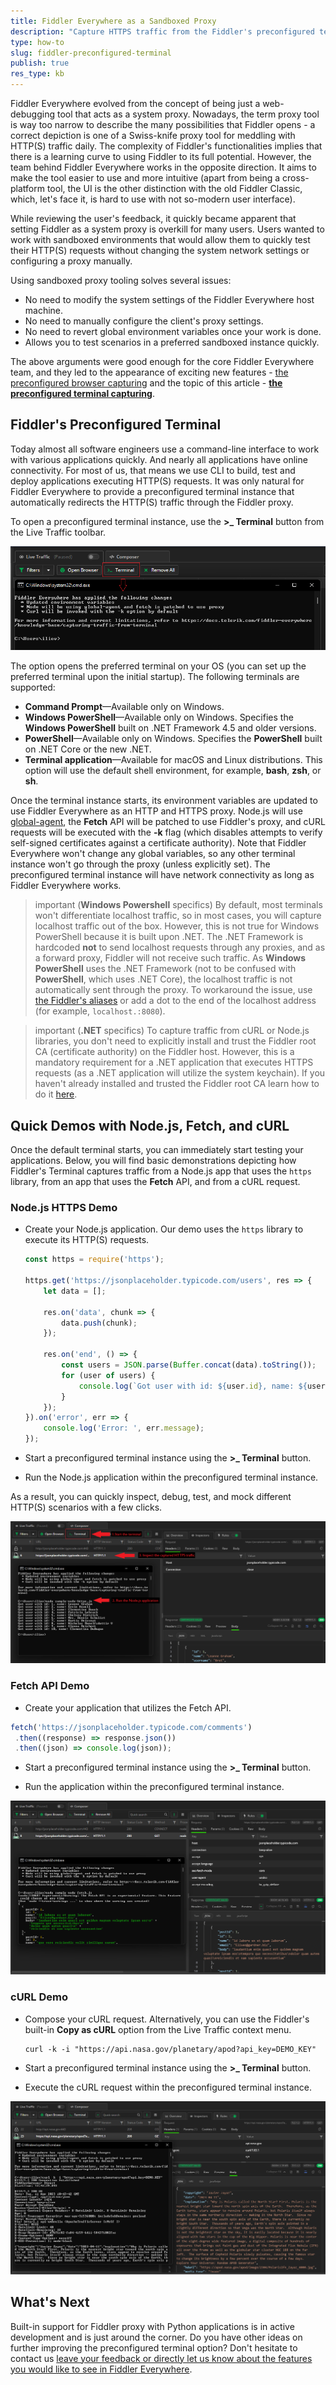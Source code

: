 ```yaml
---
title: Fiddler Everywhere as a Sandboxed Proxy
description: "Capture HTTPS traffic from the Fiddler's preconfigured terminal instance while using sandboxed proxy environment."
type: how-to
slug: fiddler-preconfigured-terminal
publish: true
res_type: kb
---
```



Fiddler Everywhere evolved from the concept of being just a web-debugging tool that acts as a system proxy. Nowadays, the term proxy tool is way too narrow to describe the many possibilities that Fiddler opens - a correct depiction is one of a Swiss-knife proxy tool for meddling with HTTP(S) traffic daily. The complexity of Fiddler's functionalities implies that there is a learning curve to using Fiddler to its full potential. However, the team behind Fiddler Everywhere works in the opposite direction. It aims to make the tool easier to use and more intuitive (apart from being a cross-platform tool, the UI is the other distinction with the old Fiddler Classic, which, let's face it, is hard to use with not so-modern user interface). 

While reviewing the user's feedback, it quickly became apparent that setting Fiddler as a system proxy is overkill for many users. Users wanted to work with sandboxed environments that would allow them to quickly test their HTTP(S) requests without changing the system network settings or configuring a proxy manually.  

Using sandboxed proxy tooling solves several issues:

- No need to modify the system settings of the Fiddler Everywhere host machine.
- No need to manually configure the client's proxy settings.
- No need to revert global environment variables once your work is done.
- Allows you to test scenarios in a preferred sandboxed instance quickly.

The above arguments were good enough for the core Fiddler Everywhere team, and they led to the appearance of exciting new features - [the preconfigured browser capturing](https://www.telerik.com/blogs/introducing-preconfigured-browser-capturing-fiddler-everywhere) and the topic of this article - [**the preconfigured terminal capturing**](#fiddlers-preconfigured-terminal).


## Fiddler's Preconfigured Terminal

Today almost all software engineers use a command-line interface to work with various applications quickly. And nearly all applications have online connectivity. For most of us, that means we use CLI to build, test and deploy applications executing HTTP(S) requests. It was only natural for Fiddler Everywhere to provide a preconfigured terminal instance that automatically redirects the HTTP(S) traffic through the Fiddler proxy.

To open a preconfigured terminal instance, use the **>_ Terminal** button from the Live Traffic toolbar.

![Use the Terminal button to load preconfigured terminal option](../images/kb/temp/open-terminal-option.png)

The option opens the preferred terminal on your OS (you can set up the preferred terminal upon the initial startup). The following terminals are supported:

- **Command Prompt**&mdash;Available only on Windows.
- **Windows PowerShell**&mdash;Available only on Windows. Specifies the **Windows PowerShell** built on .NET Framework 4.5 and older versions.
- **PowerShell**&mdash;Available only on Windows. Specifies the **PowerShell** built on .NET Core or the new .NET.
- **Terminal application**&mdash;Available for macOS and Linux distributions. This option will use the default shell environment, for example, **bash**, **zsh**, or **sh**.

Once the terminal instance starts, its environment variables are updated to use Fiddler Everywhere as an HTTP and HTTPS proxy. Node.js will use [global-agent](https://www.npmjs.com/package/global-agent), the **Fetch** API will be patched to use Fiddler's proxy, and cURL requests will be executed with the **-k** flag (which disables attempts to verify self-signed certificates against a certificate authority). Note that Fiddler Everywhere won't change any global variables, so any other terminal instance won't go through the proxy (unless explicitly set). The preconfigured terminal instance will have network connectivity as long as Fiddler Everywhere works.


>important (**Windows Powershell** specifics) By default, most terminals won't differentiate localhost traffic, so in most cases, you will capture localhost traffic out of the box. However, this is not true for Windows PowerShell because it is built upon .NET. The .NET Framework is hardcoded **not** to send localhost requests through any proxies, and as a forward proxy, Fiddler will not receive such traffic. As **Windows PowerShell** uses the .NET Framework (not to be confused with **PowerShell**, which uses .NET Core), the localhost traffic is not automatically sent through the proxy. To workaround the issue, use [the Fiddler's aliases](https://docs.telerik.com/fiddler-everywhere/knowledge-base/capturing-localhost-traffic) or add a dot to the end of the localhost address (for example, `localhost.:8080`).

>important (**.NET** specifics) To capture traffic from cURL or Node.js libraries, you don't need to explicitly install and trust the Fiddler root CA (certificate authority) on the Fiddler host. However, this is a mandatory requirement for a .NET application that executes HTTPS requests (as a .NET application will utilize the system keychain). If you haven't already installed and trusted the Fiddler root CA learn how to do it [here](https://docs.telerik.com/fiddler-everywhere/installation-and-update/trust-certificate-configuration).

## Quick Demos with Node.js, Fetch, and cURL

Once the default terminal starts, you can immediately start testing your applications. Below, you will find basic demonstrations depicting how Fiddler's Terminal captures traffic from a Node.js app that uses the `https` library, from an app that uses the **Fetch** API, and from a cURL request.

### Node.js HTTPS Demo

- Create your Node.js application. Our demo uses the `https` library to execute its HTTP(S) requests.

    ```JavaScript
    const https = require('https');

    https.get('https://jsonplaceholder.typicode.com/users', res => {
        let data = [];

        res.on('data', chunk => {
            data.push(chunk);
        });

        res.on('end', () => {
            const users = JSON.parse(Buffer.concat(data).toString());
            for (user of users) {
                console.log(`Got user with id: ${user.id}, name: ${user.name}`);
            }
        });
    }).on('error', err => {
        console.log('Error: ', err.message);
    });
    ```

- Start a preconfigured terminal instance using the **>_ Terminal** button.

- Run the Node.js application within the preconfigured terminal instance.

As a result, you can quickly inspect, debug, test, and mock different HTTP(S) scenarios with a few clicks.

![Using Fiddler's terminal with Node.js application and the HTTPS library](../images/kb/temp/open-terminal-nodejs-https.png)

### Fetch API Demo

- Create your application that utilizes the Fetch API.

 ```JavaScript
 fetch('https://jsonplaceholder.typicode.com/comments')
  .then((response) => response.json())
  .then((json) => console.log(json));
 ```

- Start a preconfigured terminal instance using the **>_ Terminal** button.

- Run the application within the preconfigured terminal instance.

![Using Fiddler's terminal with application that utilizes the Fetch API](../images/kb/temp/open-terminal-nodejs-fetch.png)

### cURL Demo

- Compose your cURL request. Alternatively, you can use the Fiddler's built-in **Copy as cURL** option from the Live Traffic context menu.

    ```curl
    curl -k -i "https://api.nasa.gov/planetary/apod?api_key=DEMO_KEY"
    ```

- Start a preconfigured terminal instance using the **>_ Terminal** button.

- Execute the cURL request within the preconfigured terminal instance.

![Using Fiddler's terminal with cURL request](../images/kb/temp/open-terminal-curl.png)

## What's Next

Built-in support for Fiddler proxy with Python applications is in active development and is just around the corner. Do you have other ideas on further improving the preconfigured terminal option? Don't hesitate to contact us [leave your feedback or directly let us know about the features you would like to see in Fiddler Everywhere](https://feedback.telerik.com/fiddler-everywhere).